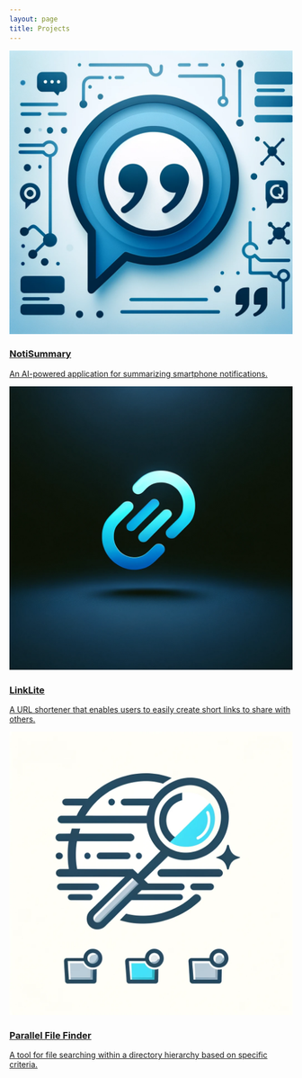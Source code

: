 ```yaml
---
layout: page
title: Projects
---
```


<div class="card-container">
  <a href="https://github.com/noti-summary/NotiSummary" target="_blank" rel="noopener noreferrer" class="card">
    <img src="/assets/img/notisummary_logo.png" alt="NotiSummary">
    <h3>NotiSummary</h3>
    <p>An AI-powered application for summarizing smartphone notifications.</p>
  </a>

  <a href="https://github.com/james5418/LinkLite" target="_blank" rel="noopener noreferrer" class="card">
    <img src="/assets/img/linklite_logo.png" alt="LinkLite">
    <h3>LinkLite</h3>
    <p>A URL shortener that enables users to easily create short links to share with others.</p>
  </a>

  <a href="https://github.com/james5418/parallel-file-finder" target="_blank" rel="noopener noreferrer" class="card">
    <img src="/assets/img/parallel_file_finder_logo.png" alt="Parallel File Finder">
    <h3>Parallel File Finder</h3>
    <p>A tool for file searching within a directory hierarchy based on specific criteria.</p>
  </a>
</div>
